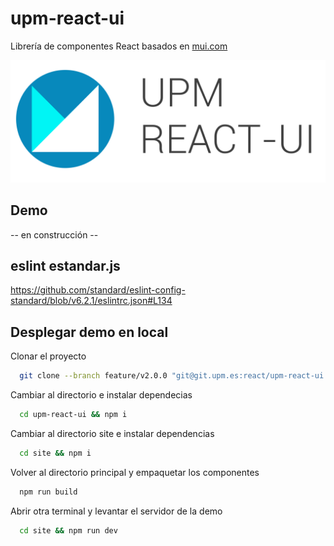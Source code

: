 
# upm-react-ui
Librería de componentes React basados en [mui.com](https://mui.com/)

![Logo](./src/images/logo.png)

## Demo
-- en construcción --

## eslint estandar.js
https://github.com/standard/eslint-config-standard/blob/v6.2.1/eslintrc.json#L134

## Desplegar demo en local

Clonar el proyecto
```bash
  git clone --branch feature/v2.0.0 "git@git.upm.es:react/upm-react-ui.git"
```

Cambiar al directorio e instalar dependecias

```bash
  cd upm-react-ui && npm i
```

Cambiar al directorio site e instalar dependencias
```bash
  cd site && npm i
```

Volver al directorio principal y empaquetar los componentes 
```bash
  npm run build 
```

Abrir otra terminal y levantar el servidor de la demo
```bash
  cd site && npm run dev
```
